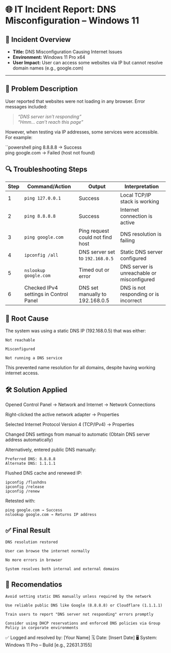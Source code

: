

# 🌐 IT Incident Report: DNS Misconfiguration – Windows 11

## 📌 Incident Overview
- **Title:** DNS Misconfiguration Causing Internet Issues  
- **Environment:** Windows 11 Pro x64  
- **User Impact:** User can access some websites via IP but cannot resolve domain names (e.g., google.com)

---

## 🧾 Problem Description
User reported that websites were not loading in any browser. Error messages included:

> *“DNS server isn’t responding”*  
> *“Hmm… can’t reach this page”*

However, when testing via IP addresses, some services were accessible. For example:

``powershell
ping 8.8.8.8  → Success  
ping google.com  → Failed (host not found)

## 🔍 Troubleshooting Steps

| Step | Command/Action | Output | Interpretation |
|------|----------------|--------|----------------|
| 1 | `ping 127.0.0.1` | Success | Local TCP/IP stack is working |
| 2 | `ping 8.8.8.8` | Success | Internet connection is active |
| 3 | `ping google.com` | Ping request could not find host | DNS resolution is failing |
| 4 | `ipconfig /all` | DNS server set to `192.168.0.5` | Static DNS server configured |
| 5 | `nslookup google.com` | Timed out or error | DNS server is unreachable or misconfigured |
| 6 | Checked IPv4 settings in Control Panel | DNS set manually to 192.168.0.5 | DNS is not responding or is incorrect |


## 🧩 Root Cause

   The system was using a static DNS IP (192.168.0.5) that was either:

    Not reachable

    Misconfigured

    Not running a DNS service

This prevented name resolution for all domains, despite having working internet access.

## 🛠️ Solution Applied

   Opened Control Panel → Network and Internet → Network Connections

   Right-clicked the active network adapter → Properties

   Selected Internet Protocol Version 4 (TCP/IPv4) → Properties

   Changed DNS settings from manual to automatic (Obtain DNS server address automatically)

   Alternatively, entered public DNS manually:

    Preferred DNS: 8.8.8.8  
    Alternate DNS: 1.1.1.1

   Flushed DNS cache and renewed IP:

    ipconfig /flushdns
    ipconfig /release
    ipconfig /renew

   Retested with:

    ping google.com → Success  
    nslookup google.com → Returns IP address


## ✅  Final Result


    DNS resolution restored

    User can browse the internet normally

    No more errors in browser

    System resolves both internal and external domains

## 📌 Recomendatios

    Avoid setting static DNS manually unless required by the network

    Use reliable public DNS like Google (8.8.8.8) or Cloudflare (1.1.1.1)

    Train users to report "DNS server not responding" errors promptly

    Consider using DHCP reservations and enforced DNS policies via Group Policy in corporate environments

✅ Logged and resolved by: [Your Name]
🗓️ Date: [Insert Date]
🖥️ System: Windows 11 Pro – Build [e.g., 22631.3155]
